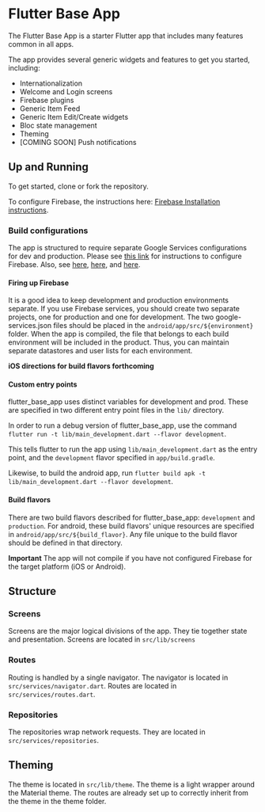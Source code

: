 # Flutter Base App

The Flutter Base App is a starter Flutter app that includes many features common in all apps.

The app provides several generic widgets and features to get you started, including:

- Internationalization
- Welcome and Login screens
- Firebase plugins
- Generic Item Feed
- Generic Item Edit/Create widgets
- Bloc state management
- Theming
- [COMING SOON] Push notifications

## Up and Running

To get started, clone or fork the repository.

To configure Firebase, the instructions here: [Firebase Installation instructions](https://dashboard.heroku.com/apps/di-integrations).

### Build configurations

The app is structured to require separate Google Services configurations for dev and production.
Please see [this link](https://medium.com/@matt.goodson.business/separating-build-environment-configurations-in-flutter-with-firebase-doing-it-the-right-way-c72c3ad3621f) for instructions to configure Firebase. Also, see [here](https://cogitas.net/creating-flavors-of-a-flutter-app/), [here](https://medium.com/@LohaniDamodar/flutter-separating-build-environment-with-multiple-firebase-environment-92e40e26d275), and [here](https://medium.com/@devrient.jonas/flutter-profiles-in-vscode-product-flavors-c95231818005).

#### Firing up Firebase

It is a good idea to keep development and production environments separate. If you use Firebase services, you should create two separate projects, one for production and one for development. The two google-services.json files should be placed in the `android/app/src/${environment}` folder. When the app is compiled, the file that belongs to each build environment will be included in the product. Thus, you can maintain separate datastores and user lists for each environment.

**iOS directions for build flavors forthcoming**

#### Custom entry points

flutter_base_app uses distinct variables for development and prod. These are specified in two different entry point files in the `lib/` directory.

In order to run a debug version of flutter_base_app, use the command `flutter run -t lib/main_development.dart --flavor development`.

This tells flutter to run the app using `lib/main_development.dart` as the entry point, and the `development` flavor specified in `app/build.gradle`.

Likewise, to build the android app, run `flutter build apk -t lib/main_development.dart --flavor development`.

#### Build flavors
There are two build flavors described for flutter_base_app: `development` and `production`. For android, these build flavors' unique resources are specified in `android/app/src/${build_flavor}`. Any file unique to the build flavor should be defined in that directory.

**Important**
The app will not compile if you have not configured Firebase for the target platform (iOS or Android).

## Structure

### Screens

Screens are the major logical divisions of the app. They tie together state and presentation. Screens are located in `src/lib/screens`

### Routes

Routing is handled by a single navigator.
The navigator is located in `src/services/navigator.dart`.
Routes are located in `src/services/routes.dart`.

### Repositories

The repositories wrap network requests. They are located in `src/services/repositories`.

## Theming

The theme is located in `src/lib/theme`. The theme is a light wrapper around the Material theme. The routes are already set up to correctly inherit from the theme in the theme folder.
